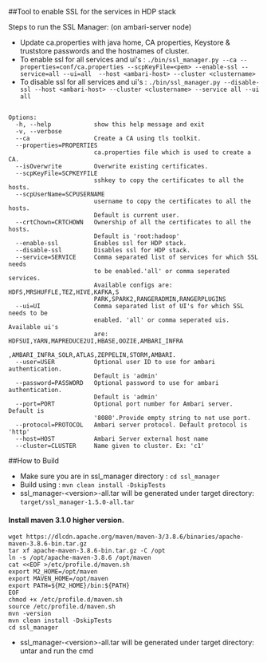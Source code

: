 
##Tool to enable SSL for the services in HDP stack

Steps to run the SSL Manager: (on ambari-server node) 

- Update ca.properties with java home, CA properties, Keystore & truststore passwords and the hostnames of cluster.
- To enable ssl for all services and ui's :
`./bin/ssl_manager.py --ca --properties=conf/ca.properties --scpKeyFile=<pem> --enable-ssl --service=all --ui=all  --host <ambari-host> --cluster <clustername>`
- To disable ssl for all services and ui's :
`./bin/ssl_manager.py --disable-ssl --host <ambari-host> --cluster <clustername> --service all --ui all`



``` Usage: ssl_manager.py [options] arg1

Options:
  -h, --help            show this help message and exit
  -v, --verbose
  --ca                  Create a CA using tls toolkit.
  --properties=PROPERTIES
                        ca.properties file which is used to create a CA.
  --isOverwrite         Overwrite existing certificates.
  --scpKeyFile=SCPKEYFILE
                        sshkey to copy the certificates to all the hosts.
  --scpUserName=SCPUSERNAME
                        username to copy the certificates to all the hosts.
                        Default is current user.
  --crtChown=CRTCHOWN   Ownership of all the certificates to all the hosts.
                        Default is 'root:hadoop'
  --enable-ssl          Enables ssl for HDP stack.
  --disable-ssl         Disables ssl for HDP stack.
  --service=SERVICE     Comma separated list of services for which SSL needs
                        to be enabled.'all' or comma seperated services.
                        Available configs are: HDFS,MRSHUFFLE,TEZ,HIVE,KAFKA,S
                        PARK,SPARK2,RANGERADMIN,RANGERPLUGINS
  --ui=UI               Comma separated list of UI's for which SSL needs to be
                        enabled. 'all' or comma seperated uis. Available ui's
                        are: HDFSUI,YARN,MAPREDUCE2UI,HBASE,OOZIE,AMBARI_INFRA
                        ,AMBARI_INFRA_SOLR,ATLAS,ZEPPELIN,STORM,AMBARI.
  --user=USER           Optional user ID to use for ambari authentication.
                        Default is 'admin'
  --password=PASSWORD   Optional password to use for ambari authentication.
                        Default is 'admin'
  --port=PORT           Optional port number for Ambari server. Default is
                        '8080'.Provide empty string to not use port.
  --protocol=PROTOCOL   Ambari server protocol. Default protocol is 'http'
  --host=HOST           Ambari Server external host name
  --cluster=CLUSTER     Name given to cluster. Ex: 'c1'
```

##How to Build

- Make sure you are in ssl_manager directory : `cd ssl_manager`
- Build using : 
`mvn clean install -DskipTests`
- ssl_manager-\<version>-all.tar will be generated under target directory: 
`target/ssl_manager-1.5.0-all.tar`



#### Install maven 3.1.0 higher version.
```
wget https://dlcdn.apache.org/maven/maven-3/3.8.6/binaries/apache-maven-3.8.6-bin.tar.gz
tar xf apache-maven-3.8.6-bin.tar.gz -C /opt
ln -s /opt/apache-maven-3.8.6 /opt/maven
cat <<EOF >/etc/profile.d/maven.sh
export M2_HOME=/opt/maven
export MAVEN_HOME=/opt/maven
export PATH=${M2_HOME}/bin:${PATH}
EOF
chmod +x /etc/profile.d/maven.sh
source /etc/profile.d/maven.sh
mvn -version
mvn clean install -DskipTests
cd ssl_manager
```
- ssl_manager-\<version>-all.tar will be generated under target directory: 
untar and run the cmd

